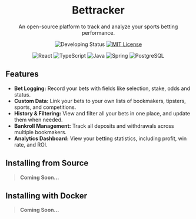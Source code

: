<h1 align="center">Bettracker</h1>
<p align="center">An open-source platform to track and analyze your sports betting performance.</p>

<p align="center">
  <img alt="Developing Status" src="https://img.shields.io/badge/status-in%20development-orange?style=for-the-badge">
  <a href="LICENSE"> 
    <img alt="MIT License" src="https://img.shields.io/badge/license-mit-blue?style=for-the-badge"> 
  </a>
</p>

<p align="center">
  <img alt="React" src="https://img.shields.io/badge/React-20232A?style=for-the-badge&logo=react&logoColor=61DAFB">
  <img alt="TypeScript" src="https://img.shields.io/badge/TypeScript-007ACC?style=for-the-badge&logo=typescript&logoColor=white">
  <img alt="Java" src="https://img.shields.io/badge/Java-ED8B00?style=for-the-badge&logo=openjdk&logoColor=white">
  <img alt="Spring" src="https://img.shields.io/badge/Spring-6DB33F?style=for-the-badge&logo=spring&logoColor=white">
  <img alt="PostgreSQL" src="https://img.shields.io/badge/PostgreSQL-4169E1?style=for-the-badge&logo=postgresql&logoColor=white">
</p>

## Features

* **Bet Logging:** Record your bets with fields like selection, stake, odds and status.
* **Custom Data:** Link your bets to your own lists of bookmakers, tipsters, sports, and competitions.
* **History & Filtering:** View and filter all your bets in one place, and update them when needed.
* **Bankroll Management:** Track all deposits and withdrawals across multiple bookmakers.
* **Analytics Dashboard:** View your betting statistics, including profit, win rate, and ROI.

## Installing from Source
> **Coming Soon...**
## Installing with Docker
> **Coming Soon...**
